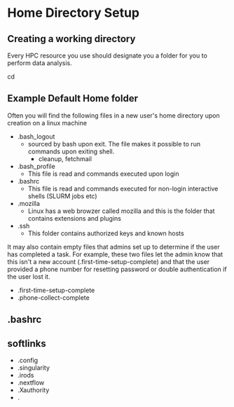 # Home Directory Setup



## Creating a working directory

Every HPC resource you use should designate you a folder for you to perform data analysis.

cd


## Example Default Home folder

Often you will find the following files in a new user's home directory upon creation on a linux machine

* .bash_logout
  * sourced by bash upon exit. The file makes it possible to run commands upon exiting shell.
    * cleanup, fetchmail
* .bash_profile
  * This file is read and commands executed upon login
* .bashrc
  * This file is read and commands executed for non-login interactive shells (SLURM jobs etc)
* .mozilla
  * Linux has a web browzer called mozilla and this is the folder that contains extensions and plugins
* .ssh
  * This folder contains authorized keys and known hosts

It may also contain empty files that admins set up to determine if the user has completed a task.  For example, these two files let the admin know that this isn't a new account (.first-time-setup-complete) and that the user provided a phone number for resetting password or double authentication if the user lost it.

* .first-time-setup-complete
* .phone-collect-complete


## .bashrc


## softlinks

* .config
* .singularity
* .irods
* .nextflow
* .Xauthority
* .

